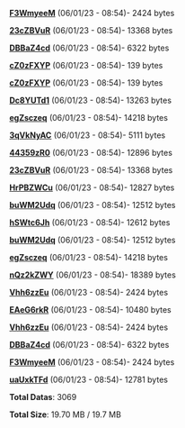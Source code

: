 [**F3WmyeeM**](/data/F3WmyeeM.txt) (06/01/23 - 08:54)- 2424 bytes

[**23cZBVuR**](/data/23cZBVuR.txt) (06/01/23 - 08:54)- 13368 bytes

[**DBBaZ4cd**](/data/DBBaZ4cd.txt) (06/01/23 - 08:54)- 6322 bytes

[**cZ0zFXYP**](/data/cZ0zFXYP.txt) (06/01/23 - 08:54)- 139 bytes

[**cZ0zFXYP**](/data/cZ0zFXYP.txt) (06/01/23 - 08:54)- 139 bytes

[**Dc8YUTd1**](/data/Dc8YUTd1.txt) (06/01/23 - 08:54)- 13263 bytes

[**egZsczeq**](/data/egZsczeq.txt) (06/01/23 - 08:54)- 14218 bytes

[**3qVkNyAC**](/data/3qVkNyAC.txt) (06/01/23 - 08:54)- 5111 bytes

[**44359zR0**](/data/44359zR0.txt) (06/01/23 - 08:54)- 12896 bytes

[**23cZBVuR**](/data/23cZBVuR.txt) (06/01/23 - 08:54)- 13368 bytes

[**HrPBZWCu**](/data/HrPBZWCu.txt) (06/01/23 - 08:54)- 12827 bytes

[**buWM2Udq**](/data/buWM2Udq.txt) (06/01/23 - 08:54)- 12512 bytes

[**hSWtc6Jh**](/data/hSWtc6Jh.txt) (06/01/23 - 08:54)- 12612 bytes

[**buWM2Udq**](/data/buWM2Udq.txt) (06/01/23 - 08:54)- 12512 bytes

[**egZsczeq**](/data/egZsczeq.txt) (06/01/23 - 08:54)- 14218 bytes

[**nQz2kZWY**](/data/nQz2kZWY.txt) (06/01/23 - 08:54)- 18389 bytes

[**Vhh6zzEu**](/data/Vhh6zzEu.txt) (06/01/23 - 08:54)- 2424 bytes

[**EAeG6rkR**](/data/EAeG6rkR.txt) (06/01/23 - 08:54)- 10480 bytes

[**Vhh6zzEu**](/data/Vhh6zzEu.txt) (06/01/23 - 08:54)- 2424 bytes

[**DBBaZ4cd**](/data/DBBaZ4cd.txt) (06/01/23 - 08:54)- 6322 bytes

[**F3WmyeeM**](/data/F3WmyeeM.txt) (06/01/23 - 08:54)- 2424 bytes

[**uaUxkTFd**](/data/uaUxkTFd.txt) (06/01/23 - 08:54)- 12781 bytes

**Total Datas**: 3069

**Total Size**: 19.70 MB / 19.7 MB
